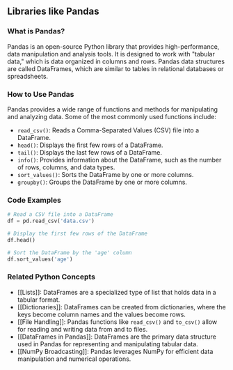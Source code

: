 ## Libraries like Pandas

### What is Pandas?
Pandas is an open-source Python library that provides high-performance, data manipulation and analysis tools. It is designed to work with "tabular data," which is data organized in columns and rows. Pandas data structures are called DataFrames, which are similar to tables in relational databases or spreadsheets.

### How to Use Pandas

Pandas provides a wide range of functions and methods for manipulating and analyzing data. Some of the most commonly used functions include:

- `read_csv()`: Reads a Comma-Separated Values (CSV) file into a DataFrame.
- `head()`: Displays the first few rows of a DataFrame.
- `tail()`: Displays the last few rows of a DataFrame.
- `info()`: Provides information about the DataFrame, such as the number of rows, columns, and data types.
- `sort_values()`: Sorts the DataFrame by one or more columns.
- `groupby()`: Groups the DataFrame by one or more columns.

### Code Examples

```python
# Read a CSV file into a DataFrame
df = pd.read_csv('data.csv')

# Display the first few rows of the DataFrame
df.head()
```

```python
# Sort the DataFrame by the 'age' column
df.sort_values('age')
```

### Related Python Concepts

- [[Lists]]: DataFrames are a specialized type of list that holds data in a tabular format.
- [[Dictionaries]]: DataFrames can be created from dictionaries, where the keys become column names and the values become rows.
- [[File Handling]]: Pandas functions like `read_csv()` and `to_csv()` allow for reading and writing data from and to files.
- [[DataFrames in Pandas]]: DataFrames are the primary data structure used in Pandas for representing and manipulating tabular data.
- [[NumPy Broadcasting]]: Pandas leverages NumPy for efficient data manipulation and numerical operations.